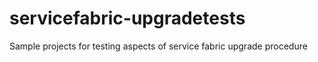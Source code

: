 # servicefabric-upgradetests
Sample projects for testing aspects of service fabric upgrade procedure
